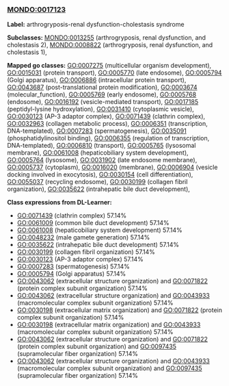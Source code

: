 
### [MONDO:0017123](http://purl.obolibrary.org/obo/MONDO_0017123)
**Label:** arthrogryposis-renal dysfunction-cholestasis syndrome

**Subclasses:** [MONDO:0013255](http://purl.obolibrary.org/obo/MONDO_0013255) (arthrogryposis, renal dysfunction, and cholestasis 2), [MONDO:0008822](http://purl.obolibrary.org/obo/MONDO_0008822) (arthrogryposis, renal dysfunction, and cholestasis 1), 

**Mapped go classes:** [GO:0007275](http://purl.obolibrary.org/obo/GO_0007275) (multicellular organism development), [GO:0015031](http://purl.obolibrary.org/obo/GO_0015031) (protein transport), [GO:0005770](http://purl.obolibrary.org/obo/GO_0005770) (late endosome), [GO:0005794](http://purl.obolibrary.org/obo/GO_0005794) (Golgi apparatus), [GO:0006886](http://purl.obolibrary.org/obo/GO_0006886) (intracellular protein transport), [GO:0043687](http://purl.obolibrary.org/obo/GO_0043687) (post-translational protein modification), [GO:0003674](http://purl.obolibrary.org/obo/GO_0003674) (molecular_function), [GO:0005769](http://purl.obolibrary.org/obo/GO_0005769) (early endosome), [GO:0005768](http://purl.obolibrary.org/obo/GO_0005768) (endosome), [GO:0016192](http://purl.obolibrary.org/obo/GO_0016192) (vesicle-mediated transport), [GO:0017185](http://purl.obolibrary.org/obo/GO_0017185) (peptidyl-lysine hydroxylation), [GO:0031410](http://purl.obolibrary.org/obo/GO_0031410) (cytoplasmic vesicle), [GO:0030123](http://purl.obolibrary.org/obo/GO_0030123) (AP-3 adaptor complex), [GO:0071439](http://purl.obolibrary.org/obo/GO_0071439) (clathrin complex), [GO:0032963](http://purl.obolibrary.org/obo/GO_0032963) (collagen metabolic process), [GO:0006351](http://purl.obolibrary.org/obo/GO_0006351) (transcription, DNA-templated), [GO:0007283](http://purl.obolibrary.org/obo/GO_0007283) (spermatogenesis), [GO:0035091](http://purl.obolibrary.org/obo/GO_0035091) (phosphatidylinositol binding), [GO:0006355](http://purl.obolibrary.org/obo/GO_0006355) (regulation of transcription, DNA-templated), [GO:0006810](http://purl.obolibrary.org/obo/GO_0006810) (transport), [GO:0005765](http://purl.obolibrary.org/obo/GO_0005765) (lysosomal membrane), [GO:0061008](http://purl.obolibrary.org/obo/GO_0061008) (hepaticobiliary system development), [GO:0005764](http://purl.obolibrary.org/obo/GO_0005764) (lysosome), [GO:0031902](http://purl.obolibrary.org/obo/GO_0031902) (late endosome membrane), [GO:0005737](http://purl.obolibrary.org/obo/GO_0005737) (cytoplasm), [GO:0016020](http://purl.obolibrary.org/obo/GO_0016020) (membrane), [GO:0006904](http://purl.obolibrary.org/obo/GO_0006904) (vesicle docking involved in exocytosis), [GO:0030154](http://purl.obolibrary.org/obo/GO_0030154) (cell differentiation), [GO:0055037](http://purl.obolibrary.org/obo/GO_0055037) (recycling endosome), [GO:0030199](http://purl.obolibrary.org/obo/GO_0030199) (collagen fibril organization), [GO:0035622](http://purl.obolibrary.org/obo/GO_0035622) (intrahepatic bile duct development), 

**Class expressions from DL-Learner:**

- [GO:0071439](http://purl.obolibrary.org/obo/GO_0071439) (clathrin complex) 57.14%
- [GO:0061009](http://purl.obolibrary.org/obo/GO_0061009) (common bile duct development) 57.14%
- [GO:0061008](http://purl.obolibrary.org/obo/GO_0061008) (hepaticobiliary system development) 57.14%
- [GO:0048232](http://purl.obolibrary.org/obo/GO_0048232) (male gamete generation) 57.14%
- [GO:0035622](http://purl.obolibrary.org/obo/GO_0035622) (intrahepatic bile duct development) 57.14%
- [GO:0030199](http://purl.obolibrary.org/obo/GO_0030199) (collagen fibril organization) 57.14%
- [GO:0030123](http://purl.obolibrary.org/obo/GO_0030123) (AP-3 adaptor complex) 57.14%
- [GO:0007283](http://purl.obolibrary.org/obo/GO_0007283) (spermatogenesis) 57.14%
- [GO:0005794](http://purl.obolibrary.org/obo/GO_0005794) (Golgi apparatus) 57.14%
- [GO:0043062](http://purl.obolibrary.org/obo/GO_0043062) (extracellular structure organization) and [GO:0071822](http://purl.obolibrary.org/obo/GO_0071822) (protein complex subunit organization) 57.14%
- [GO:0043062](http://purl.obolibrary.org/obo/GO_0043062) (extracellular structure organization) and [GO:0043933](http://purl.obolibrary.org/obo/GO_0043933) (macromolecular complex subunit organization) 57.14%
- [GO:0030198](http://purl.obolibrary.org/obo/GO_0030198) (extracellular matrix organization) and [GO:0071822](http://purl.obolibrary.org/obo/GO_0071822) (protein complex subunit organization) 57.14%
- [GO:0030198](http://purl.obolibrary.org/obo/GO_0030198) (extracellular matrix organization) and [GO:0043933](http://purl.obolibrary.org/obo/GO_0043933) (macromolecular complex subunit organization) 57.14%
- [GO:0043062](http://purl.obolibrary.org/obo/GO_0043062) (extracellular structure organization) and [GO:0071822](http://purl.obolibrary.org/obo/GO_0071822) (protein complex subunit organization) and [GO:0097435](http://purl.obolibrary.org/obo/GO_0097435) (supramolecular fiber organization) 57.14%
- [GO:0043062](http://purl.obolibrary.org/obo/GO_0043062) (extracellular structure organization) and [GO:0043933](http://purl.obolibrary.org/obo/GO_0043933) (macromolecular complex subunit organization) and [GO:0097435](http://purl.obolibrary.org/obo/GO_0097435) (supramolecular fiber organization) 57.14%


